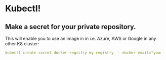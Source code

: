 # Kubectl!
## Make a secret for your private repository.
This will enable you to use an image in in i.e. Azure, AWS or Google in any other K8 cluster:

```yaml
kubectl create secret docker-registry my-registry  --docker-email="your@email" --docker-username="your registry username" --docker-server="your registry server address" --docker-password="your registry password"
```
